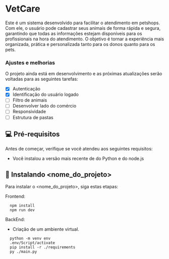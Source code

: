 # VetCare

Este é um sistema desenvolvido para facilitar o atendimento em petshops. Com ele, o usuário pode cadastrar seus animais de forma rápida e segura, 
garantindo que todas as informações estejam disponíveis para os profissionais na hora do atendimento. O objetivo é tornar a experiência mais organizada, 
prática e personalizada tanto para os donos quanto para os pets.

### Ajustes e melhorias

O projeto ainda está em desenvolvimento e as próximas atualizações serão voltadas para as seguintes tarefas:

- [x] Autenticação
- [x] Identificação do usuário logado
- [ ] Filtro de animais 
- [ ] Desenvolver lado do comércio
- [ ] Responsividade
- [ ] Estrutura de pastas

## 💻 Pré-requisitos

Antes de começar, verifique se você atendeu aos seguintes requisitos:

- Você instalou a versão mais recente de do Python e do node.js

## 🚀 Instalando <nome_do_projeto>

Para instalar o <nome_do_projeto>, siga estas etapas:

Frontend:
```
  npm install
  npm run dev
```

BackEnd:
- Criação de um ambiente virtual.

```
  python -m venv env
  .env/Script/activate
  pip install -r ./requirements
  py ./main.py
```

